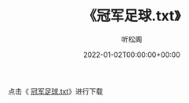 ﻿---
title:  《冠军足球.txt》
date:   2022-01-02T00:00:00+00:00
author: 听松阁
layout: post
permalink: /冠军足球/
categories: 小说
tags: [小说]
---

点击《 [冠军足球.txt](http://img.660000.xyz/bookstukust/book/bntxt/10/冠军足球.txt)》进行下载